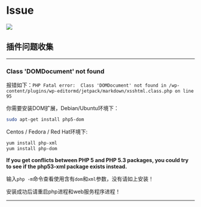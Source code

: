 # Issue

![](https://raw.githubusercontent.com/JaxsonWang/WP-Editor.MD/master/Interface-logo.jpg)

## 插件问题收集

---

### Class 'DOMDocument' not found

报错如下：`PHP Fatal error:  Class 'DOMDocument' not found in /wp-content/plugins/wp-editormd/jetpack/markdown/xsshtml.class.php on line 95`

你需要安装DOM扩展，Debian/Ubuntu环境下：

```bash
sudo apt-get install php5-dom
```

Centos / Fedora / Red Hat环境下:

```bash
yum install php-xml
yum install php-dom
```

**If you get conflicts between PHP 5 and PHP 5.3 packages, you could try to see if the php53-xml package exists instead.**

输入`php -m`命令查看使用含有`dom`和`xml`参数，没有请如上安装！

安装成功后请重启php进程和web服务程序进程！

---